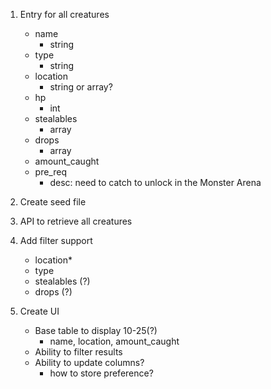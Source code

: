 1. Entry for all creatures
    - name
        - string
    - type
        - string
    - location
        - string or array?
    - hp
        - int
    - stealables
        - array
    - drops
        - array
    - amount_caught
    - pre_req
        - desc: need to catch <amount> <name> to unlock <monster> in the Monster Arena


2. Create seed file
3. API to retrieve all creatures
4. Add filter support
    - location*
    - type
    - stealables (?)
    - drops (?)
5. Create UI
    - Base table to display 10-25(?)
        - name, location, amount_caught
    - Ability to filter results
    - Ability to update columns?
        - how to store preference?
 